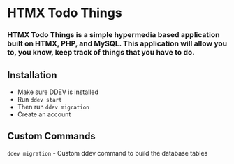 # HTMX Todo Things
### HTMX Todo Things is a simple hypermedia based application built on HTMX, PHP, and MySQL. This application will allow you to, you know, keep track of things that you have to do. 

## Installation

- Make sure DDEV is installed
- Run `ddev start`
- Then run `ddev migration`
- Create an account

## Custom Commands

`ddev migration` - Custom ddev command to build the database tables
